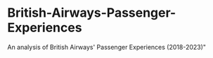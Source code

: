 # British-Airways-Passenger-Experiences
An analysis of British Airways' Passenger Experiences (2018-2023)"
